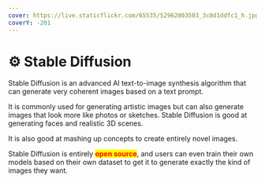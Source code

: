 ```yaml
---
cover: https://live.staticflickr.com/65535/52962003503_3c0d1ddfc1_h.jpg
coverY: -201
---
```


# ⚙ Stable Diffusion

Stable Diffusion is an advanced AI text-to-image synthesis algorithm that can generate very coherent images based on a text prompt.

&#x20;It is commonly used for generating artistic images but can also generate images that look more like photos or sketches. Stable Diffusion is good at generating faces and realistic 3D scenes.

&#x20;It is also good at mashing up concepts to create entirely novel images.&#x20;

Stable Diffusion is entirely <mark style="color:red;">**open source**</mark>, and users can even train their own models based on their own dataset to get it to generate exactly the kind of images they want.
